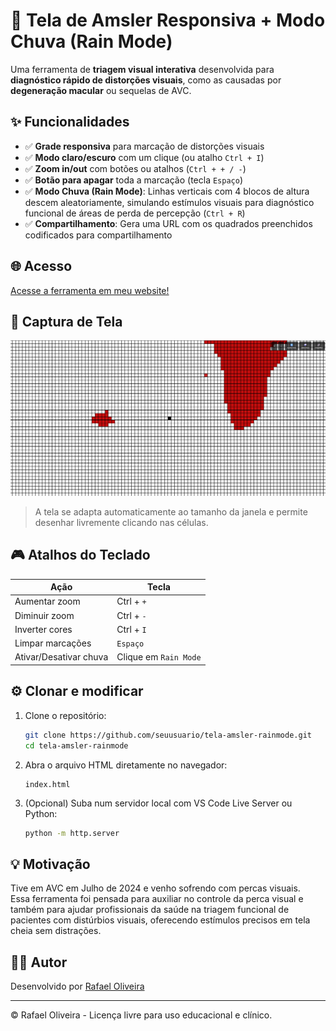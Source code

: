 # 🧠 Tela de Amsler Responsiva + Modo Chuva (Rain Mode)

Uma ferramenta de **triagem visual interativa** desenvolvida para **diagnóstico rápido de distorções visuais**, como as causadas por **degeneração macular** ou sequelas de AVC.

## ✨ Funcionalidades

- ✅ **Grade responsiva** para marcação de distorções visuais  
- ✅ **Modo claro/escuro** com um clique (ou atalho `Ctrl + I`)  
- ✅ **Zoom in/out** com botões ou atalhos (`Ctrl + + / -`)  
- ✅ **Botão para apagar** toda a marcação (tecla `Espaço`)  
- ✅ **Modo Chuva (Rain Mode)**: Linhas verticais com 4 blocos de altura descem aleatoriamente, simulando estímulos visuais para diagnóstico funcional de áreas de perda de percepção (`Ctrl + R`)
- ✅ **Compartilhamento**: Gera uma URL com os quadrados preenchidos codificados para compartilhamento

## 🌐 Acesso

[Acesse a ferramenta em meu website!](https://rafaeloliveiradesign.com/tela-amsler/)

## 📸 Captura de Tela

![Tela de Amsler com Modo Chuva](./screenshot.png)

> A tela se adapta automaticamente ao tamanho da janela e permite desenhar livremente clicando nas células.

## 🎮 Atalhos do Teclado

| Ação                    | Tecla                     |
|-------------------------|---------------------------|
| Aumentar zoom           | Ctrl + `+`                |
| Diminuir zoom           | Ctrl + `-`                |
| Inverter cores          | Ctrl + `I`                |
| Limpar marcações        | `Espaço`                  |
| Ativar/Desativar chuva  | Clique em `Rain Mode`     |

## ⚙️ Clonar e modificar

1. Clone o repositório:
   ```bash
   git clone https://github.com/seuusuario/tela-amsler-rainmode.git
   cd tela-amsler-rainmode
   ```

2. Abra o arquivo HTML diretamente no navegador:
   ```
   index.html
   ```

3. (Opcional) Suba num servidor local com VS Code Live Server ou Python:
   ```bash
   python -m http.server
   ```

## 💡 Motivação

Tive em AVC em Julho de 2024 e venho sofrendo com percas visuais.  
Essa ferramenta foi pensada para auxiliar no controle da perca visual e também para ajudar profissionais da saúde na triagem funcional de pacientes com distúrbios visuais, oferecendo estímulos precisos em tela cheia sem distrações.

## 🧑‍💻 Autor

Desenvolvido por [Rafael Oliveira](https://rafaeloliveiradesign.com)

---

© Rafael Oliveira - Licença livre para uso educacional e clínico.  
